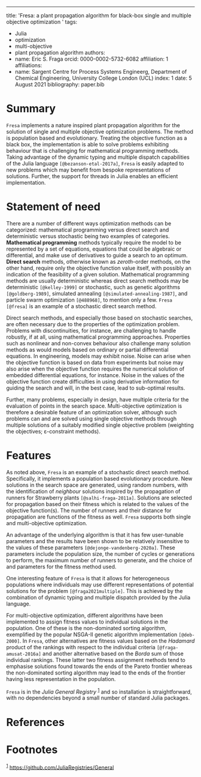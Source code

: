 ---
title: 'Fresa: a plant propagation algorithm for black-box single and multiple objective optimization '
tags:
  - Julia
  - optimization
  - multi-objective
  - plant propagation algorithm
authors:
  - name: Eric S. Fraga
    orcid: 0000-0002-5732-6082
    affiliation: 1
affiliations:
 - name: Sargent Centre for Process Systems Engineerg, Department of Chemical Engineering, University College London (UCL)
   index: 1
date: 5 August 2021
bibliography: paper.bib

# Summary

`Fresa` implements a nature inspired plant propagation algorithm for the solution of single and multiple objective optimization problems. The method is population based and evolutionary.  Treating the objective function as a black box, the implementation is able to solve problems exhibiting behaviour that is challenging for mathematical programming methods.  Taking advantage of the dynamic typing and multiple dispatch capabilities of the Julia language `[@bezanson-etal-2017a]`, `Fresa` is easily adapted to new problems which may benefit from bespoke representations of solutions.  Further, the support for threads in Julia enables an efficient implementation.


# Statement of need

There are a number of different ways optimization methods can be categorized: mathematical programming versus direct search and deterministic versus stochastic being two examples of categories.  **Mathematical programming** methods typically require the model to be represented by a set of equations, equations that could be algebraic or differential, and make use of derivatives to guide a search to an optimum.  **Direct search** methods, otherwise known as *zeroth*-order methods, on the other hand, require only the objective function value itself, with possibly an indication of the feasibility of a given solution.  Mathematical programming methods are usually deterministic whereas direct search methods may be deterministic `[@kelley-1999]` or stochastic, such as genetic algorithms `[@goldberg-1989]`, simulated annealing `[@simulated-annealing-1987]`, and particle swarm optimization `[@488968]`, to mention only a few.  `Fresa` `[@fresa]` is an example of a stochastic direct search method.

Direct search methods, and especially those based on stochastic searches, are often necessary due to the properties of the optimization problem.  Problems with discontinuities, for instance, are challenging to handle robustly, if at all, using mathematical programming approaches.  Properties such as nonlinear and non-convex behaviour also challenge many solution methods as would models based on ordinary or partial differential equations.  In engineering, models may exhibit noise.  Noise can arise when the objective function is based on data from experiments but noise may also arise when the objective function requires the numerical solution of embedded differential equations, for instance.  Noise in the values of the objective function create difficulties in using derivative information for guiding the search and will, in the best case, lead to sub-optimal results.

Further, many problems, especially in design, have multiple criteria for the evaluation of points in the search space.  Multi-objective optimization is therefore a desirable feature of an optimization solver, although such problems can and are solved using single objective methods through multiple solutions of a suitably modified single objective problem (weighting the objectives; &epsilon;-constraint methods).


# Features

As noted above, `Fresa` is an example of a stochastic direct search method.  Specifically, it implements a population based evolutionary procedure.  New solutions in the search space are generated, using random numbers, with the identification of *neighbour* solutions inspired by the propagation of runners for Strawberry plants `[@salhi-fraga-2011a]`.  Solutions are selected for propagation based on their fitness which is related to the values of the objective function(s).  The number of runners and their distance for propagation are functions of the fitness as well.  `Fresa` supports both single and multi-objective optimization.

An advantage of the underlying algorithm is that it has few user-tunable parameters and the results have been shown to be relatively insensitive to the values of these parameters `[@dejonge-vandenberg-2020a]`.  These parameters include the population size, the number of cycles or generations to perform, the maximum number of runners to generate, and the choice of and parameters for the fitness method used.  

One interesting feature of `Fresa` is that it allows for heterogeneous populations where individuals may use different representations of potential solutions for the problem `[@fraga2021multiple]`.  This is achieved by the combination of dynamic typing and multiple dispatch provided by the Julia language.

For multi-objective optimization, different algorithms have been implemented to assign fitness values to individual solutions in the population.  One of these is the non-dominated sorting algorithm, exemplified by the popular NSGA-II genetic algorithm implementation `[@deb-2000]`.  In `Fresa`, other alternatives are fitness values based on the *Hadamard* product of the rankings with respect to the individual criteria `[@fraga-amusat-2016a]` and another alternative based on the *Borda* sum of those individual rankings.  These latter two fitness assignment methods tend to emphasise solutions found towards the ends of the Pareto frontier whereas the non-dominated sorting algorithm may lead to the ends of the frontier having less representation in the population.

`Fresa` is in the *Julia General Registry* <sup><a id="fnr.1" class="footref" href="#fn.1" role="doc-backlink">1</a></sup> and so installation is straightforward, with no dependencies beyond a small number of standard Julia packages.

# References


# Footnotes

<sup><a id="fn.1" href="#fnr.1">1</a></sup> <https://github.com/JuliaRegistries/General>
